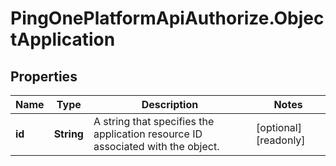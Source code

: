 # PingOnePlatformApiAuthorize.ObjectApplication

## Properties

Name | Type | Description | Notes
------------ | ------------- | ------------- | -------------
**id** | **String** | A string that specifies the application resource ID associated with the object. | [optional] [readonly] 


